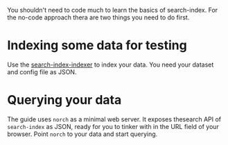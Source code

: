 You shouldn't need to code much to learn the basics of search-index. For the no-code approach thera are two things you need to do first.

# Indexing some data for testing
Use the [search-index-indexer](https://github.com/eklem/search-index-indexer) to index your data. You need your dataset and config file as JSON.

# Querying your data
The guide uses `norch` as a minimal web server. It exposes thesearch API of `search-index` as JSON, ready for you to tinker with in the URL field of your browser. Point `norch` to your data and start querying.
